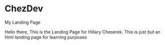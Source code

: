 # ChezDev
My Landing Page

Hello there, This is the Landing Page for Hillary Cheserek.
This is just but an html landing page for learning purposes
